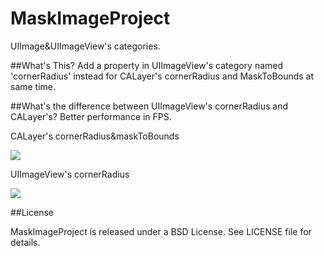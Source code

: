 MaskImageProject
================

UIImage&UIImageView's categories.

##What's This?
Add a property in UIImageView's category named 'cornerRadius' instead for CALayer's cornerRadius and MaskToBounds at same time.

##What's the difference between UIImageView's cornerRadius and CALayer's?
Better performance in FPS.

CALayer's cornerRadius&maskToBounds

![](https://raw.githubusercontent.com/demon1105/ImagesLib/master/34.png)


UIImageView's cornerRadius

![](https://raw.githubusercontent.com/demon1105/ImagesLib/master/59.png)

##License

MaskImageProject is released under a BSD License. See LICENSE file for details.